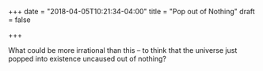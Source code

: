 +++
date = "2018-04-05T10:21:34-04:00"
title = "Pop out of Nothing"
draft = false

+++

What could be more irrational than this – to think that the universe just popped into existence uncaused out of nothing?
